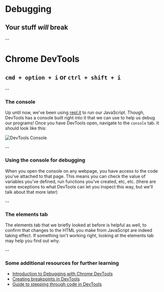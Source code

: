 # Debugging
## Your stuff _will_ break

--

# Chrome DevTools
## `cmd + option + i` or `ctrl + shift + i`

--

### The console

Up until now, we've been using [repl.it](http://repl.it) to run our JavaScript. Though, DevTools has
a console built right into it that we can use to help us debug our programs! Once you have DevTools open,
navigate to the `console` tab. It should look like this:

![DevTools Console](ASSETS_PATH/fundamentals/debugging/dt-console.png)

--

### Using the console for debugging

When you open the console on any webpage, you have access to the code you've attached to that page. This means
you can check the value of variables you've defined, run functions you've created, etc, etc. (there are some
exceptions to what DevTools can let you inspect this way, but we'll talk about that more later)

--

### The elements tab

The elements tab that we briefly looked at before is helpful as well, to confirm that changes to the HTML you make from
JavaScript are indeed taking effect. If something isn't working right, looking at the elements tab may help you find out why.

--

### Some additional resources for further learning

- [Introduction to Debugging with Chrome DevTools](https://developers.google.com/web/tools/chrome-devtools/javascript/)
- [Creating breakpoints in DevTools](https://developers.google.com/web/tools/chrome-devtools/javascript/breakpoints)
- [Guide to stepping through code in DevTools](https://developers.google.com/web/tools/chrome-devtools/javascript/reference#stepping)
